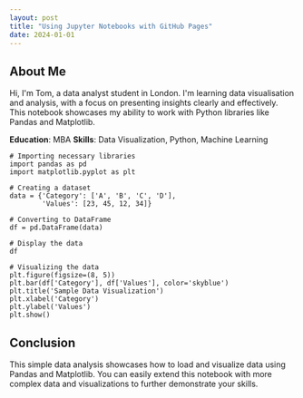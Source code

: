 ```yaml
---
layout: post
title: "Using Jupyter Notebooks with GitHub Pages"
date: 2024-01-01
---
```


## About Me
Hi, I'm Tom, a data analyst student in London. I'm learning data visualisation and analysis, with a focus on presenting insights clearly and effectively. This notebook showcases my ability to work with Python libraries like Pandas and Matplotlib.

**Education**: MBA
**Skills**: Data Visualization, Python, Machine Learning


```
# Importing necessary libraries
import pandas as pd
import matplotlib.pyplot as plt
```


```
# Creating a dataset
data = {'Category': ['A', 'B', 'C', 'D'],
        'Values': [23, 45, 12, 34]}

# Converting to DataFrame
df = pd.DataFrame(data)

# Display the data
df
```


```
# Visualizing the data
plt.figure(figsize=(8, 5))
plt.bar(df['Category'], df['Values'], color='skyblue')
plt.title('Sample Data Visualization')
plt.xlabel('Category')
plt.ylabel('Values')
plt.show()
```

## Conclusion
This simple data analysis showcases how to load and visualize data using Pandas and Matplotlib. You can easily extend this notebook with more complex data and visualizations to further demonstrate your skills.
